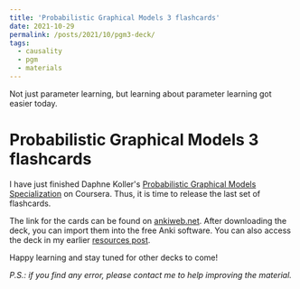```yaml
---
title: 'Probabilistic Graphical Models 3 flashcards'
date: 2021-10-29
permalink: /posts/2021/10/pgm3-deck/
tags:
  - causality
  - pgm
  - materials
---
```


Not just parameter learning, but learning about parameter learning got easier today. 

# Probabilistic Graphical Models 3 flashcards

I have just finished Daphne Koller's [Probabilistic Graphical Models Specialization](https://www.coursera.org/specializations/probabilistic-graphical-models) on Coursera. Thus, it is time to release the last set of flashcards.

The link for the cards can be found on [ankiweb.net](https://ankiweb.net/shared/info/1251522498). After downloading the deck, you can import them into the free Anki software. You can also access the deck in my earlier [resources post](/posts/2021/09/causality-resources/).

Happy learning and stay tuned for other decks to come!

*P.S.: if you find any error, please contact me to help improving the material.*